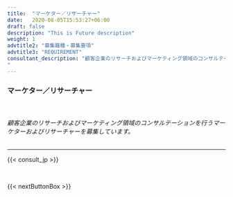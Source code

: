 ```yaml
---
title:  "マーケター／リサーチャー"
date:   2020-08-05T15:53:27+06:00
draft: false
description: "This is Future description"
weight: 1
advtitle2: "募集職種・募集要項"
advtitle3: "REQUIREMENT"
consultant_description: "顧客企業のリサーチおよびマーケティング領域のコンサルテーションを行うマーケターおよびリサーチャーを募集しています。
"
---
```


### **マーケター／リサーチャー**
&nbsp;
###### 顧客企業のリサーチおよびマーケティング領域のコンサルテーションを行うマーケターおよびリサーチャーを募集しています。
---
<!-- 
| 	      |  |
| :----------- | :----------- |
| ベイジで働くメリット &nbsp; &nbsp; &nbsp;      | 全案件直取引なので、経営者やマーケティング担当者と直接会話できる |
|       | 顧客企業と制作レベルではなく戦略レベルでのディスカッションができる       |
|    | 書籍では学べない現場の生々しい知見に触れることができる        |
|    | 多種多様な業界・業種のビジネスの実状を垣間見れる        |
|    | 多種多様な業種・業態との仕事を通じて実践的なスキルを身に付けられる        |
|    | 多種多様な業種・業態のKPIやMA/SFA、ログデータに触れることで数字の感覚を磨ける        |
|    | ベイジが強みとしているBtoBマーケティングとHR領域に強くなれる        |
|    | ベイジの独自メソッドを使った戦略提案力を身に付けられる        |
|    | 社内の制作スタッフと技術的な裏付けを取りながら提案できる        |

&nbsp; -->

{{< consult_jp >}}

&nbsp;

{{< nextButtonBox >}}
